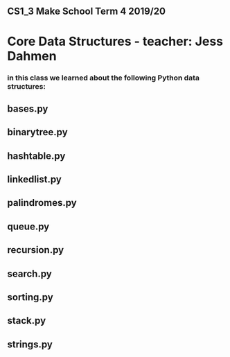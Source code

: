 ## CS1_3 Make School Term 4 2019/20
# Core Data Structures - teacher: Jess Dahmen

### in this class we learned about the following Python data structures:

## bases.py	
## binarytree.py	
## hashtable.py
## linkedlist.py	
## palindromes.py	
## queue.py	
## recursion.py	
## search.py	
## sorting.py	
## stack.py	
## strings.py	
